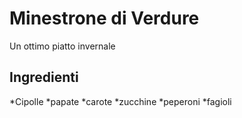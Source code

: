 # Minestrone di Verdure

Un ottimo piatto invernale

## Ingredienti 

*Cipolle
*papate
*carote
*zucchine
*peperoni
*fagioli
